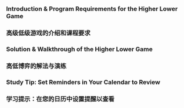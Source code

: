 ### Introduction & Program Requirements for the Higher Lower Game
### 高级低级游戏的介绍和课程要求

### Solution & Walkthrough of the Higher Lower Game
### 高低博弈的解法与演练

### Study Tip: Set Reminders in Your Calendar to Review
### 学习提示：在您的日历中设置提醒以查看
